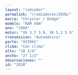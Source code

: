 ```yaml
---
layout: "radiador"
permalink: "/radiadores/2038/"
marca: "Chrysler / Dodge"
modelo: "RAM VAN"
ano: "1984"
motor: "V6 3.7 3.9, V8 5.2 5.9"
transmision: "Automática"
parte: "433961"
clima: "Con clima"
alto: "18 3/4"
ancho: "27 1/2"
observaciones: ""
id: "2038"
---
```


